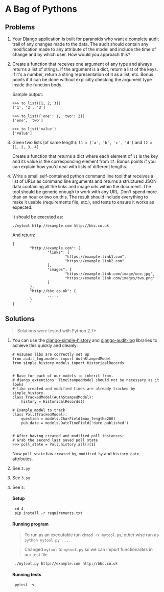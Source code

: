 # A Bag of Pythons

## Problems
 
1. Your Django application is built for paranoids who want a complete audit trail of any changes made to the data. The audit should contain any modification made to any attribute of the model and include the time of change and by which user. How would you approach this?
 
 
2. Create a function that receives one argument of any type and always returns a list of strings. If the argument is a dict, return a list of the keys. If it's a number, return a string representation of it as a list, etc. Bonus points if it can be done without explicitly checking the argument type inside the function body.
 
    Sample output:
 
      ```
      >>> to_list([1, 2, 3])
      ['1', '2', '3']

      >>> to_list({'one': 1, 'two': 2})
      ['one', 'two']

      >>> to_list('value')
      ['value']
      ```
 
3. Given two lists (of same length):
                `l1 = ['a', 'b', 'c', 'd']` and 
                `l2 = [1, 2, 3, 4]`

    Create a function that returns a dict where each element of `l1` is the key and its value is the corresponding element from `l2`.
    Bonus points if you can explain how you'd deal with lists of different lengths.
 
4. Write a small self-contained python command line tool that receives a list of URLs as command line arguments and returns a structured JSON data containing all the links and image urls within the document. The tool should be generic enough to work with any URL.
  Don't spend more than an hour or two on this.
  The result should include everything to make it usable (requirements file, etc.), and tests to ensure it works as expected.
 
    It should be executed as:
   
    ```
    ./mytool http://example.com http://bbc.co.uk
    ```
   
    And return:

	``` 
	{
			"http://example.com": {
					"links": [
							"https://example.link1.com",
							"https://example.link2.com"
					],
					"images": [
							"https://example.link.com/image/one.jpg",
							"https://example.link.com/images/two.png"
					]
			},
			"http://bbc.co.uk": {
					.....
			}
	}
	```

## Solutions

> Solutions were tested with Python 2.7+

1. You can use the [django-simple-history](https://django-simple-history.readthedocs.io/en/latest/usage.html#querying-history) and [django-audit-log](https://django-audit-log.readthedocs.io/en/latest/change_tracking.html#tracking-users-that-created-modified-a-model) libraries to achieve this quickly and cleanly:

    ```
    # Assumes libs are correctly set up
    from audit_log.models import AuthStampedModel
    from simple_history.models import HistoricalRecords


    # Base for each of our models to inherit from.
    # django_extentions' TimeStampedModel should not be necessary as it looks 
    # like created and modified times are already tracked by simple_history. 
    class TrackedModel(AuthStampedModel):
        history = HistoricalRecords()

    # Example model to track
    class Poll(TrackedModel):
        question = models.CharField(max_length=200)
        pub_date = models.DateTimeField('date published')


    # After having created and modified poll instances:
    # Grab the second last saved poll state
    >>> poll_state = Poll.history.all()[1]
    ```

    Now `poll_state` has `created_by`, `modified_by` and `history_date` attributes.


2. See `2.py`

3. See `3.py`

4. See `4`: 

    
    #### Setup

        cd 4
        pip install -r requirements.txt


    #### Running program

    > To run as an executable run `chmod +x mytool.py`; other wise run as `python mytool.py ...`.

    > Changed `mytool` to `mytool.py` so we can import functionalites in our test file.

        ./mytool.py http://example.com http://bbc.co.uk

    #### Running tests 

        pytest -v
